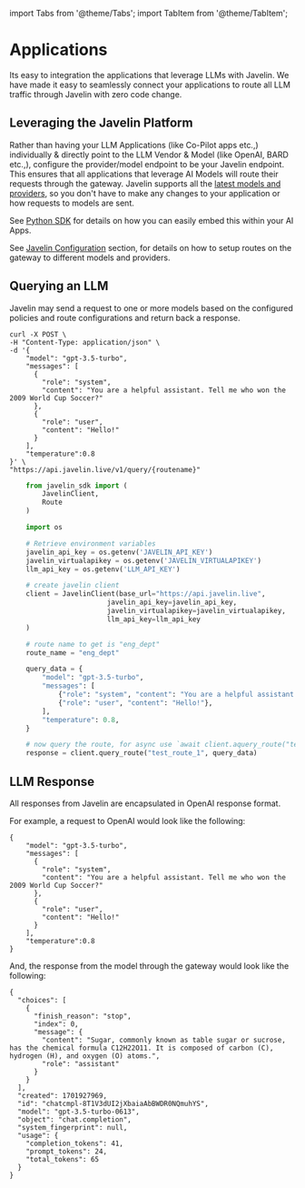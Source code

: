 import Tabs from '@theme/Tabs';
import TabItem from '@theme/TabItem';

# Applications
Its easy to integration the applications that leverage LLMs with Javelin. We have made it easy to seamlessly connect your applications to route all LLM traffic through Javelin with zero code change.

## Leveraging the Javelin Platform
Rather than having your LLM Applications (like Co-Pilot apps etc.,) individually & directly point to the LLM Vendor & Model (like OpenAI, BARD etc.,), configure the provider/model endpoint to be your Javelin endpoint. This ensures that all applications that leverage AI Models will route their requests through the gateway. Javelin supports all the [latest models and providers](supported-llms), so you don't have to make any changes to your application or how requests to models are sent. 

See [Python SDK](../javelin-python/quickstart) for details on how you can easily embed this within your AI Apps. 

See [Javelin Configuration](routeconfiguration) section, for details on how to setup routes on the gateway to different models and providers. 

## Querying an LLM
Javelin may send a request to one or more models based on the configured policies and route configurations and return back a response.


<Tabs>
<TabItem value="shell" label="cURL">

```shell
curl -X POST \
-H "Content-Type: application/json" \
-d '{
    "model": "gpt-3.5-turbo",
    "messages": [
      {
        "role": "system",
        "content": "You are a helpful assistant. Tell me who won the 2009 World Cup Soccer?"
      },
      {
        "role": "user",
        "content": "Hello!"
      }
    ],
    "temperature":0.8
}' \
"https://api.javelin.live/v1/query/{routename}"
```

</TabItem>
<TabItem value="py" label="Python">

```py
    from javelin_sdk import (
        JavelinClient,
        Route
    )

    import os

    # Retrieve environment variables
    javelin_api_key = os.getenv('JAVELIN_API_KEY')
    javelin_virtualapikey = os.getenv('JAVELIN_VIRTUALAPIKEY')
    llm_api_key = os.getenv('LLM_API_KEY')

    # create javelin client
    client = JavelinClient(base_url="https://api.javelin.live",
                        javelin_api_key=javelin_api_key,
                        javelin_virtualapikey=javelin_virtualapikey,
                        llm_api_key=llm_api_key
    )

    # route name to get is "eng_dept"
    route_name = "eng_dept"

    query_data = {
        "model": "gpt-3.5-turbo",
        "messages": [
            {"role": "system", "content": "You are a helpful assistant."},
            {"role": "user", "content": "Hello!"},
        ],
        "temperature": 0.8,
    }

    # now query the route, for async use `await client.aquery_route("test_route_1", query_data)`
    response = client.query_route("test_route_1", query_data)

```

</TabItem>
</Tabs>

## LLM Response
All responses from Javelin are encapsulated in OpenAI response format. 

For example, a request to OpenAI would look like the following:

<Tabs>
<TabItem value="py" label="Python">

```shell
{
    "model": "gpt-3.5-turbo",
    "messages": [
      {
        "role": "system",
        "content": "You are a helpful assistant. Tell me who won the 2009 World Cup Soccer?"
      },
      {
        "role": "user",
        "content": "Hello!"
      }
    ],
    "temperature":0.8
}
```

</TabItem>
</Tabs>

And, the response from the model through the gateway would look like the following:
```shell
{
  "choices": [
    {
      "finish_reason": "stop",
      "index": 0,
      "message": {
        "content": "Sugar, commonly known as table sugar or sucrose, has the chemical formula C12H22O11. It is composed of carbon (C), hydrogen (H), and oxygen (O) atoms.",
        "role": "assistant"
      }
    }
  ],
  "created": 1701927969,
  "id": "chatcmpl-8T1V3dUI2jXbaiaAbBWDR0NQmuhYS",
  "model": "gpt-3.5-turbo-0613",
  "object": "chat.completion",
  "system_fingerprint": null,
  "usage": {
    "completion_tokens": 41,
    "prompt_tokens": 24,
    "total_tokens": 65
  }
}
```


